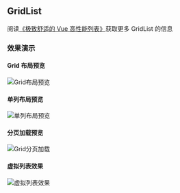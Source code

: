 ## GridList

阅读[《极致舒适的 Vue 高性能列表》](https://juejin.cn/post/7248606302896832570)获取更多 GridList 的信息

### 效果演示

#### Grid 布局预览

![Grid布局预览](https://cdn.staticaly.com/gh/JessYan0913/picx-images-hosting@master/Kapture-2023-09-02-at-13.53.05.4evhtw5z0r60.gif)

#### 单列布局预览

![单列布局预览](https://cdn.staticaly.com/gh/JessYan0913/picx-images-hosting@master/Kapture-2023-09-02-at-14.08.53.38380u8uhje0.gif)

#### 分页加载预览

![Grid分页加载](https://cdn.staticaly.com/gh/JessYan0913/picx-images-hosting@master/Kapture-2023-09-02-at-13.58.05.lb1ug03rjj4.gif)

#### 虚拟列表效果

![虚拟列表效果](https://cdn.staticaly.com/gh/JessYan0913/picx-images-hosting@master/Kapture-2023-09-02-at-14.05.15.2lamgisdfy40.gif)
